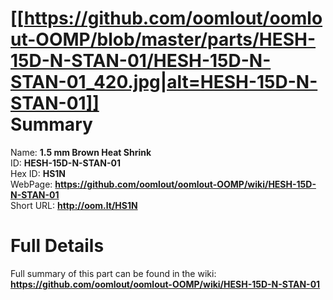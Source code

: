 
[[https://github.com/oomlout/oomlout-OOMP/blob/master/parts/HESH-15D-N-STAN-01/HESH-15D-N-STAN-01_420.jpg|alt=HESH-15D-N-STAN-01]]     
Summary
=================
  
Name: __1.5 mm Brown Heat Shrink__    
ID: __HESH-15D-N-STAN-01__   
Hex ID: __HS1N__   
WebPage: __https://github.com/oomlout/oomlout-OOMP/wiki/HESH-15D-N-STAN-01__   
Short URL: __http://oom.lt/HS1N__   

Full Details
==========================
Full summary of this part can be found in the wiki:   
__https://github.com/oomlout/oomlout-OOMP/wiki/HESH-15D-N-STAN-01__    

